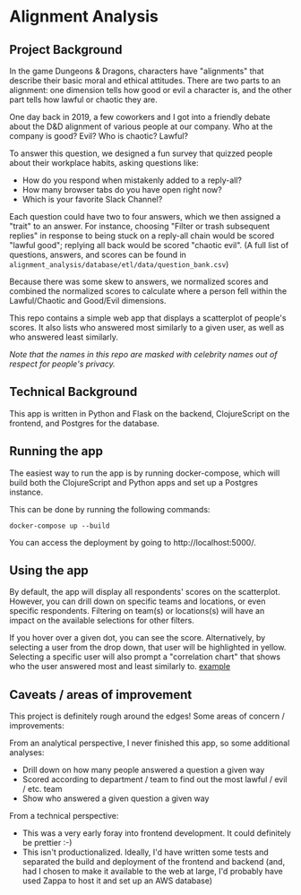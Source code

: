 # Alignment Analysis
## Project Background

In the game Dungeons & Dragons, characters have "alignments" that describe their basic moral and ethical attitudes. There are two parts to an alignment: one dimension tells how good or evil a character is, and the other part tells how lawful or chaotic they are.

One day back in 2019, a few coworkers and I got into a friendly debate about the D&D alignment of various people at our company.  Who at the company is good?  Evil?  Who is chaotic?  Lawful?

To answer this question, we designed a fun survey that quizzed people about their workplace habits, asking questions like:
- How do you respond when mistakenly added to a reply-all?
- How many browser tabs do you have open right now?
- Which is your favorite Slack Channel?

Each question could have two to four answers, which we then assigned a "trait" to an answer. For instance, choosing "Filter or trash subsequent replies" in response to being stuck on a reply-all chain would be scored "lawful good"; replying all back would be scored "chaotic evil".   (A full list of questions, answers, and scores can be found in `alignment_analysis/database/etl/data/question_bank.csv`)

Because there was some skew to answers, we normalized scores and combined the normalized scores to calculate where a person fell within the Lawful/Chaotic and Good/Evil dimensions.

This repo contains a simple web app that displays a scatterplot of people's scores.  It also lists who answered most similarly to a given user, as well as who answered least similarly.

*Note that the names in this repo are masked with celebrity names out of respect for people's privacy.*

## Technical Background
This app is written in Python and Flask on the backend, ClojureScript on the frontend, and Postgres for the database.

## Running the app
The easiest way to run the app is by running docker-compose, which will build both the ClojureScript and Python apps and set up a Postgres instance.

This can be done by running the following commands:
```
docker-compose up --build
```

You can access the deployment by going to http://localhost:5000/.

## Using the app
By default, the app will display all respondents' scores on the scatterplot.  However, you can drill down on specific teams and locations, or even specific respondents.  Filtering on team(s) or locations(s) will have an impact on the available selections for other filters.

If you hover over a given dot, you can see the score.  Alternatively, by selecting a user from the drop down, that user will be highlighted in yellow.  Selecting a specific user will also prompt a "correlation chart" that shows who the user answered most and least similarly to.
[example](resources/example.png)

## Caveats / areas of improvement
This project is definitely rough around the edges!  Some areas of concern / improvements:

From an analytical perspective, I never finished this app, so some additional analyses:
- Drill down on how many people answered a question a given way
- Scored according to department / team to find out the most lawful / evil / etc. team
- Show who answered a given question a given way

From a technical perspective:
- This was a very early foray into frontend development.  It could definitely be prettier :-)
- This isn't productionalized.  Ideally, I'd have written some tests and separated the build and deployment of the frontend and backend (and, had I chosen to make it available to the web at large, I'd probably have used Zappa to host it and set up an AWS database)